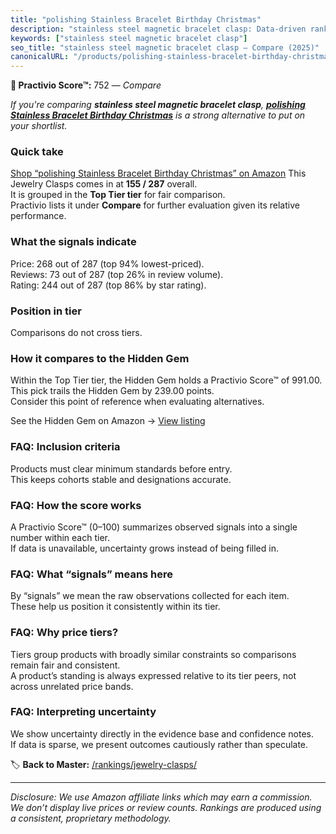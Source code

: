 ```yaml
---
title: "polishing Stainless Bracelet Birthday Christmas"
description: "stainless steel magnetic bracelet clasp: Data-driven ranking using the Practivio Score™. Positioned by quality, value, demand, findability, momentum."
keywords: ["stainless steel magnetic bracelet clasp"]
seo_title: "stainless steel magnetic bracelet clasp — Compare (2025)"
canonicalURL: "/products/polishing-stainless-bracelet-birthday-christmas-B07ZG9QL3N/"
---
```


**🛒 Practivio Score™:** 752 — _Compare_


*If you're comparing **stainless steel magnetic bracelet clasp**, **[polishing Stainless Bracelet Birthday Christmas](https://www.amazon.com/dp/B07ZG9QL3N?tag=practivio-20)** is a strong alternative to put on your shortlist.*
### Quick take
[Shop “polishing Stainless Bracelet Birthday Christmas” on Amazon](https://www.amazon.com/dp/B07ZG9QL3N?tag=practivio-20)
This Jewelry Clasps comes in at **155 / 287** overall.  
It is grouped in the **Top Tier tier** for fair comparison.  
Practivio lists it under **Compare** for further evaluation given its relative performance.

### What the signals indicate
Price: 268 out of 287 (top 94% lowest-priced).  
Reviews: 73 out of 287 (top 26% in review volume).  
Rating: 244 out of 287 (top 86% by star rating).  

### Position in tier
Comparisons do not cross tiers.

### How it compares to the Hidden Gem
Within the Top Tier tier, the Hidden Gem holds a Practivio Score™ of 991.00.  
This pick trails the Hidden Gem by 239.00 points.  
Consider this point of reference when evaluating alternatives.  

See the Hidden Gem on Amazon → [View listing](https://www.amazon.com/dp/B07GSR72TJ?tag=practivio-20)

### FAQ: Inclusion criteria
Products must clear minimum standards before entry.  
This keeps cohorts stable and designations accurate.

### FAQ: How the score works
A Practivio Score™ (0–100) summarizes observed signals into a single number within each tier.  
If data is unavailable, uncertainty grows instead of being filled in.

### FAQ: What “signals” means here
By “signals” we mean the raw observations collected for each item.  
These help us position it consistently within its tier.

### FAQ: Why price tiers?
Tiers group products with broadly similar constraints so comparisons remain fair and consistent.  
A product’s standing is always expressed relative to its tier peers, not across unrelated price bands.

### FAQ: Interpreting uncertainty
We show uncertainty directly in the evidence base and confidence notes.  
If data is sparse, we present outcomes cautiously rather than speculate.

<!-- Missing template for Compare/CompareWithinPriceClass -->


🏷️ **Back to Master:** [/rankings/jewelry-clasps/](/rankings/jewelry-clasps/)

---
_Disclosure: We use Amazon affiliate links which may earn a commission. We don’t display live prices or review counts. Rankings are produced using a consistent, proprietary methodology._
